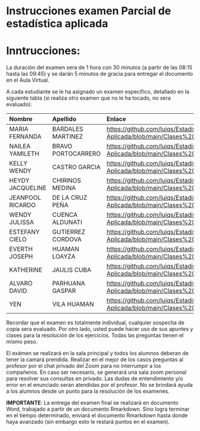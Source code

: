 Instrucciones examen Parcial de estadística aplicada
================

# Inntrucciones:

La duración del examen sera de 1 hora con 30 minutos (a partir de las
08:15 hasta las 09:45) y se darán 5 minutos de gracia para entregar el
documento en el Aula Virtual.

A cada estudiante se le ha asignado un examen específico, detallado en
la siguiente tabla (si realiza otro examen que no le ha tocado, no sera
evaluado):

| Nombre           | Apellido           | Enlace                                                                                      |
|:-----------------|:-------------------|:--------------------------------------------------------------------------------------------|
| MARIA FERNANDA   | BARDALES MARTINEZ  | <https://github.com/luiqs/Estadistica-Aplicada/blob/main/Clases%20Extra/ExamenParcial_1.md> |
| NAILEA YAMILETH  | BRAVO PORTOCARRERO | <https://github.com/luiqs/Estadistica-Aplicada/blob/main/Clases%20Extra/ExamenParcial_2.md> |
| KELLY WENDY      | CASTRO GARCIA      | <https://github.com/luiqs/Estadistica-Aplicada/blob/main/Clases%20Extra/ExamenParcial_3.md> |
| HEYDY JACQUELINE | CHIRINOS MEDINA    | <https://github.com/luiqs/Estadistica-Aplicada/blob/main/Clases%20Extra/ExamenParcial_4.md> |
| JEANPOOL RICARDO | DE LA CRUZ PEÑA    | <https://github.com/luiqs/Estadistica-Aplicada/blob/main/Clases%20Extra/ExamenParcial_5.md> |
| WENDY JULISSA    | CUENCA ALDUNATI    | <https://github.com/luiqs/Estadistica-Aplicada/blob/main/Clases%20Extra/ExamenParcial_6.md> |
| ESTEFANY CIELO   | GUTIERREZ CORDOVA  | <https://github.com/luiqs/Estadistica-Aplicada/blob/main/Clases%20Extra/ExamenParcial_7.md> |
| EVERTH JOSEPH    | HUAMAN LOAYZA      | <https://github.com/luiqs/Estadistica-Aplicada/blob/main/Clases%20Extra/ExamenParcial_8.md> |
| KATHERINE        | JAULIS CUBA        | <https://github.com/luiqs/Estadistica-Aplicada/blob/main/Clases%20Extra/ExamenParcial_9.md> |
| ALVARO DAVID     | PARHUANA GASPAR    | <https://github.com/luiqs/Estadistica-Aplicada/blob/main/Clases%20Extra/ExamenParcial_8.md> |
| YEN              | VILA HUAMAN        | <https://github.com/luiqs/Estadistica-Aplicada/blob/main/Clases%20Extra/ExamenParcial_9.md> |

Recordar que el examen es totalmente individual, cualquier sospecha de
copia sera evaluado. Por otro lado, usted puede hacer uso de sus apuntes
y clases para la resolución de los ejercicios. Todas las preguntas
tienen el mismo peso.

El exámen se realizará en la sala principal y todos los alumnos deberan
de tener la camará prendida. Realizar en el mejor de los casos preguntas
al profesor por el chat privado del Zoom para no interrumpir a los
compañeros. En caso ser necesario, se generará una sala zoom personal
para resolver sus consultas en privado. Las dudas de entendimiento y/o
error en el enunciado seran atendidas por el profesor. No se brindará
ayuda a los alumnos desde un punto para la resolución de los examenes.

**IMPORTANTE**: La entrega del examen final se realizará en documento
Word, trabajado a partir de un documento Rmarkdown. Sino logra terminar
en el tiempo determinado, enviará el documento Rmarkdown hasta donde
haya avanzado (sin embargo esto le restará puntos en el examen).
